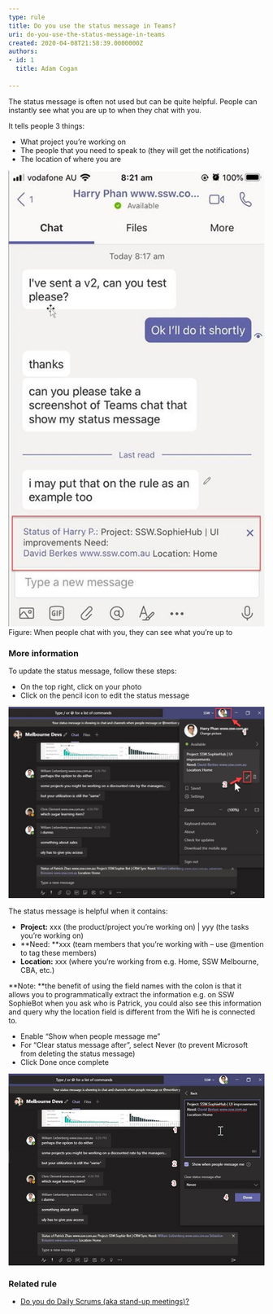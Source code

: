 ```yaml
---
type: rule
title: Do you use the status message in Teams?
uri: do-you-use-the-status-message-in-teams
created: 2020-04-08T21:58:39.0000000Z
authors:
- id: 1
  title: Adam Cogan

---
```


​The status message is often not used but can be quite helpful. People can instantly see what you are up to when they chat with you. ​​

It tells people 3 things:​

- What project you’re working on
- The people that you need to speak to (they will get the notifications)
- The location of where you are​

 
![](teams-status-message.jpg)​Figure: When people chat with you, they can see what you’re up to
### More information​


To update the status message, follow these steps:​​​

- On the top right, click on your photo
- Click on the pencil icon to edit the status message​


![ Edit the Teams status message each day](edit-teams-status.jpg)

The status message is helpful when it contains: ​

- **Project:** xxx (the product/project you’re working on) | yyy (the tasks you’re working on)
- **Need: **xxx (team members that you’re working with – use @mention to tag these members)
- **Location:** xxx (where you’re working from e.g. Home, SSW Melbourne, CBA, etc.)

**Note: **the benefit of using the field names with the colon is that it allows you to programmatically extract the information e.g. on SSW SophieBot when you ask who is Patrick, you could also see this information and query why the location field is different from the Wifi he is connected to.

- Enable “Show when people message me”
- For “Clear status message after”, select Never (to prevent Microsoft from deleting the status message)
- Click Done once complete


![ Edit the status message​](edit-teams-status-2.jpg)

### Related rule

- [Do you do Daily Scrums (aka stand-up meetings)?​](/_layouts/15/FIXUPREDIRECT.ASPX?WebId=3dfc0e07-e23a-4cbb-aac2-e778b71166a2&TermSetId=07da3ddf-0924-4cd2-a6d4-a4809ae20160&TermId=731a3f5d-a266-4944-876c-a45afa82832f)
